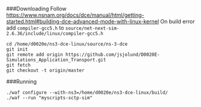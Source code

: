 ###Downloading
Follow https://www.nsnam.org/docs/dce/manual/html/getting-started.html#building-dce-advanced-mode-with-linux-kernel
On build error add ```compiler-gcc5.h``` to ```source/net-next-sim-2.6.36/include/linux/compiler-gcc5.h```
```
cd /home/d0020e/ns3-dce-linux/source/ns-3-dce
git init
git remote add origin https://github.com/jsjolund/D0020E-Simulations_Application_Transport.git
git fetch
git checkout -t origin/master
```
###Running
```
./waf configure --with-ns3=/home/d0020e/ns3-dce-linux/build/
./waf --run "myscripts-sctp-sim"
```
